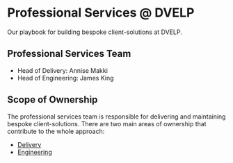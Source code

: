 # Professional Services @ DVELP

Our playbook for building bespoke client-solutions at DVELP.

## Professional Services Team

- Head of Delivery: Annise Makki
- Head of Engineering: James King

## Scope of Ownership

The professional services team is responsible for delivering and maintaining bespoke client-solutions. There are two main areas of ownership that contribute to the whole approach:

- [Delivery](delivery)
- [Engineering](engineering)
